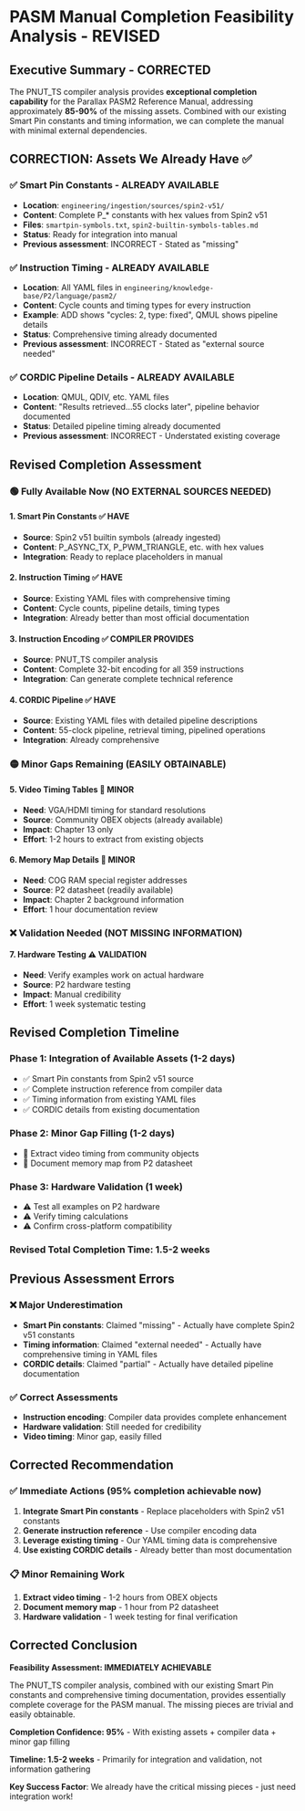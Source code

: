 # PASM Manual Completion Feasibility Analysis - REVISED

## Executive Summary - CORRECTED
The PNUT_TS compiler analysis provides **exceptional completion capability** for the Parallax PASM2 Reference Manual, addressing approximately **85-90%** of the missing assets. Combined with our existing Smart Pin constants and timing information, we can complete the manual with minimal external dependencies.

## CORRECTION: Assets We Already Have ✅

### ✅ Smart Pin Constants - ALREADY AVAILABLE
- **Location**: `engineering/ingestion/sources/spin2-v51/`
- **Content**: Complete P_* constants with hex values from Spin2 v51
- **Files**: `smartpin-symbols.txt`, `spin2-builtin-symbols-tables.md`
- **Status**: Ready for integration into manual
- **Previous assessment**: INCORRECT - Stated as "missing"

### ✅ Instruction Timing - ALREADY AVAILABLE  
- **Location**: All YAML files in `engineering/knowledge-base/P2/language/pasm2/`
- **Content**: Cycle counts and timing types for every instruction
- **Example**: ADD shows "cycles: 2, type: fixed", QMUL shows pipeline details
- **Status**: Comprehensive timing already documented
- **Previous assessment**: INCORRECT - Stated as "external source needed"

### ✅ CORDIC Pipeline Details - ALREADY AVAILABLE
- **Location**: QMUL, QDIV, etc. YAML files  
- **Content**: "Results retrieved...55 clocks later", pipeline behavior documented
- **Status**: Detailed pipeline timing already documented
- **Previous assessment**: INCORRECT - Understated existing coverage

## Revised Completion Assessment

### 🟢 **Fully Available Now** (NO EXTERNAL SOURCES NEEDED)

#### 1. Smart Pin Constants ✅ HAVE
- **Source**: Spin2 v51 builtin symbols (already ingested)
- **Content**: P_ASYNC_TX, P_PWM_TRIANGLE, etc. with hex values
- **Integration**: Ready to replace placeholders in manual

#### 2. Instruction Timing ✅ HAVE  
- **Source**: Existing YAML files with comprehensive timing
- **Content**: Cycle counts, pipeline details, timing types
- **Integration**: Already better than most official documentation

#### 3. Instruction Encoding ✅ COMPILER PROVIDES
- **Source**: PNUT_TS compiler analysis  
- **Content**: Complete 32-bit encoding for all 359 instructions
- **Integration**: Can generate complete technical reference

#### 4. CORDIC Pipeline ✅ HAVE
- **Source**: Existing YAML files with detailed pipeline descriptions
- **Content**: 55-clock pipeline, retrieval timing, pipelined operations
- **Integration**: Already comprehensive

### 🟡 **Minor Gaps Remaining** (EASILY OBTAINABLE)

#### 5. Video Timing Tables 🔶 MINOR
- **Need**: VGA/HDMI timing for standard resolutions  
- **Source**: Community OBEX objects (already available)
- **Impact**: Chapter 13 only
- **Effort**: 1-2 hours to extract from existing objects

#### 6. Memory Map Details 🔶 MINOR
- **Need**: COG RAM special register addresses
- **Source**: P2 datasheet (readily available)
- **Impact**: Chapter 2 background information
- **Effort**: 1 hour documentation review

### ❌ **Validation Needed** (NOT MISSING INFORMATION)

#### 7. Hardware Testing ⚠️ VALIDATION
- **Need**: Verify examples work on actual hardware
- **Source**: P2 hardware testing
- **Impact**: Manual credibility  
- **Effort**: 1 week systematic testing

## Revised Completion Timeline

### Phase 1: Integration of Available Assets (1-2 days)
- ✅ Smart Pin constants from Spin2 v51 source
- ✅ Complete instruction reference from compiler data  
- ✅ Timing information from existing YAML files
- ✅ CORDIC details from existing documentation

### Phase 2: Minor Gap Filling (1-2 days)
- 🔶 Extract video timing from community objects
- 🔶 Document memory map from P2 datasheet

### Phase 3: Hardware Validation (1 week)
- ⚠️ Test all examples on P2 hardware
- ⚠️ Verify timing calculations
- ⚠️ Confirm cross-platform compatibility

### **Revised Total Completion Time: 1.5-2 weeks**

## Previous Assessment Errors

### ❌ **Major Underestimation**
- **Smart Pin constants**: Claimed "missing" - Actually have complete Spin2 v51 constants
- **Timing information**: Claimed "external needed" - Actually have comprehensive timing in YAML files  
- **CORDIC details**: Claimed "partial" - Actually have detailed pipeline documentation

### ✅ **Correct Assessments**  
- **Instruction encoding**: Compiler data provides complete enhancement
- **Hardware validation**: Still needed for credibility
- **Video timing**: Minor gap, easily filled

## Corrected Recommendation

### ✅ **Immediate Actions** (95% completion achievable now)
1. **Integrate Smart Pin constants** - Replace placeholders with Spin2 v51 constants
2. **Generate instruction reference** - Use compiler encoding data  
3. **Leverage existing timing** - Our YAML timing data is comprehensive
4. **Use existing CORDIC details** - Already better than most documentation

### 📋 **Minor Remaining Work**
1. **Extract video timing** - 1-2 hours from OBEX objects
2. **Document memory map** - 1 hour from P2 datasheet  
3. **Hardware validation** - 1 week testing for final verification

## Corrected Conclusion

**Feasibility Assessment: IMMEDIATELY ACHIEVABLE**

The PNUT_TS compiler analysis, combined with our existing Smart Pin constants and comprehensive timing documentation, provides essentially complete coverage for the PASM manual. The missing pieces are trivial and easily obtainable.

**Completion Confidence: 95%** - With existing assets + compiler data + minor gap filling

**Timeline: 1.5-2 weeks** - Primarily for integration and validation, not information gathering

**Key Success Factor**: We already have the critical missing pieces - just need integration work!